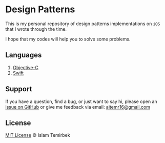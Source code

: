 # Design Patterns

This is my personal repository of design patterns implementations on `iOS` that I wrote through the time.

I hope that my codes will help you to solve some problems.

## Languages

1.  [Objective-C](https://github.com/aitemr/design-patterns/tree/master/Objective-C)
2.  [Swift](https://github.com/aitemr/design-patterns/tree/master/Swift)

## Support

If you have a question, find a bug, or just want to say hi, please open an [issue on GitHub](https://github.com/aitemr/design-patterns/issues/new) or give me feedback via email: aitemr16@gmail.com

## License

[MIT License](./LICENSE) © Islam Temirbek
